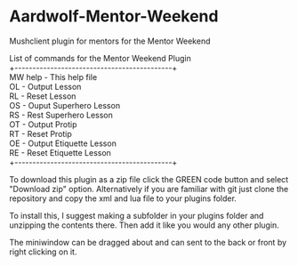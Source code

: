 # Aardwolf-Mentor-Weekend
Mushclient plugin for mentors for the Mentor Weekend  

List of commands for the Mentor Weekend Plugin  
+--------------------------------------------+  
MW help  - This help file   
OL <num> - Output Lesson <num>  
RL <num> - Reset Lesson <num>  
OS <num> - Ouput Superhero Lesson <num>  
RS <num> - Rest Superhero Lesson <num>  
OT       - Output Protip  
RT       - Reset Protip  
OE       - Output Etiquette Lesson  
RE       - Reset Etiquette Lesson  
+--------------------------------------------+  

To download this plugin as a zip file click the GREEN code button and select "Download zip" option. Alternatively if you are familiar with git just clone the repository and copy the xml and lua file to your plugins folder.

To install this, I suggest making a subfolder in your plugins folder and unzipping the contents there. Then add it like you would any other plugin.

The miniwindow can be dragged about and can sent to the back or front by right clicking on it.

